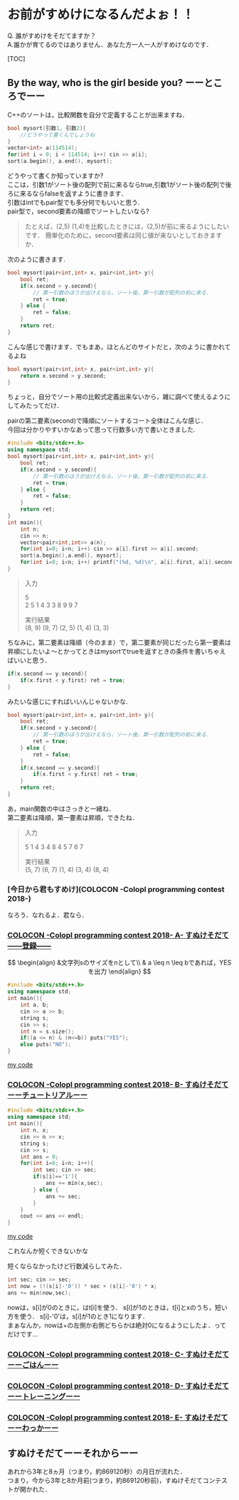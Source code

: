 # お前がすめけになるんだよぉ！！

Q. 誰がすめけをそだてますか？  
A.誰かが育てるのではありません．あなた方一人一人がすめけなのです．

[TOC]



## By the way, who is the girl beside you? ーーところでーー

C++のソートは，比較関数を自分で定義することが出来ますね．

```cpp
bool mysort(引数1, 引数2){
    //どうやって書くんでしょうね 
}
vector<int> a(114514);
for(int i = 0; i < 114514; i++) cin >> a[i];
sort(a.begin(), a.end(), mysort);
```

どうやって書くか知っていますか?  
ここは，引数1がソート後の配列で前に来るならtrue,引数1がソート後の配列で後ろに来るならfalseを返すように書きます．   
引数はintでもpair型でも多分何でもいいと思う.  
pair型で，second要素の降順でソートしたいなら?

> たとえば，(2,5) (1,4)を比較したときには，(2,5)が前に来るようにしたいです．
> 簡単化のために，second要素は同じ値が来ないとしておきますか．

次のように書きます.

```cpp
bool mysort(pair<int,int> x, pair<int,int> y){
    bool ret;
    if(x.second > y.second){
        // 第一引数のほうが出けえなら，ソート後，第一引数が配列の前に来る．
        ret = true;
    } else {
        ret = false;
    }
    return ret;
}
```

こんな感じで書けます．でもまあ，ほとんどのサイトだと，次のように書かれてるよね

```cpp
bool mysort(pair<int,int> x, pair<int,int> y){
    return x.second > y.second;
}
```

ちょっと，自分でソート用の比較式定義出来ないから，雑に調べて使えるようにしてみたってだけ．

pairの第二要素(second)で降順にソートするコート全体はこんな感じ．  
今回は分かりやすいかなあって思って行数多い方で書いときました.

```cpp
#include <bits/stdc++.h>
using namespace std;
bool mysort(pair<int,int> x, pair<int,int> y){
    bool ret;
    if(x.second > y.second){
        // 第一引数のほうが出けえなら，ソート後，第一引数が配列の前に来る．
        ret = true;
    } else {
        ret = false;
    }
    return ret;
}
int main(){
	int n;
	cin >> n;
	vector<pair<int,int>> a(n);
	for(int i=0; i<n; i++) cin >> a[i].first >> a[i].second;
	sort(a.begin(),a.end(), mysort);
	for(int i=0; i<n; i++) printf("(%d, %d)\n", a[i].first, a[i].second);
}
```

> 入力
>
> 5  
> 2 5
> 1 4
> 3 3
> 8 9
> 9 7
>
> 実行結果  
> (8, 9)
> (9, 7)
> (2, 5)
> (1, 4)
> (3, 3)

ちなみに，第二要素は降順（今のまま）で，第二要素が同じだったら第一要素は昇順にしたいよ～とかってときはmysortでtrueを返すときの条件を書いちゃえばいいと思う．

```cpp
if(x.second == y.second){
    if(x.first < y.first) ret = true;
}
```

みたいな感じにすればいいんじゃないかな.  

```cpp
bool mysort(pair<int,int> x, pair<int,int> y){
    bool ret;
    if(x.second > y.second){
        // 第一引数のほうが出けえなら，ソート後，第一引数が配列の前に来る．
        ret = true;
    } else {
        ret = false;
    }
	if(x.second == y.second){
		if(x.first < y.first) ret = true;
	}
    return ret;
}
```

あ，main関数の中はさっきと一緒ね．  
第二要素は降順，第一要素は昇順，できたね．

> 入力
>
> 5 
> 1 4
> 3 4
> 8 4
> 5 7
> 6 7
>
> 実行結果   
> (5, 7)
> (6, 7)
> (1, 4)
> (3, 4)
> (8, 4)



### [今日から君もすめけ](COLOCON -Colopl programming contest 2018-)

なろう．なれるよ．君なら．

### [COLOCON -Colopl programming contest 2018- A- **すぬけそだて――登録――**](https://atcoder.jp/contests/colopl2018-qual/tasks/colopl2018_qual_a)

$$
\begin{align}
&文字列sのサイズをnとして\\
& a \leq n \leq bであれば，YESを出力
\end{align}
$$

```cpp
#include <bits/stdc++.h>
using namespace std;
int main(){
	int a, b;
	cin >> a >> b;
	string s;
	cin >> s;
	int n = s.size();
	if((a <= n) & (n<=b)) puts("YES");
	else puts("NO");
}
```

[my code](https://atcoder.jp/contests/colopl2018-qual/submissions/24932248)

### [COLOCON -Colopl programming contest 2018- B- すぬけそだてーーチュートリアルーー](https://atcoder.jp/contests/colopl2018-qual/tasks/colopl2018_qual_b)

```cpp
#include <bits/stdc++.h>
using namespace std;
int main(){
	int n, x;
	cin >> n >> x;
	string s;
	cin >> s;
	int ans = 0;
	for(int i=0; i<n; i++){
		int sec; cin >> sec;
		if(s[i]=='1'){
			ans += min(x,sec);
		} else {
			ans += sec;
		}
	}
	cout << ans << endl;
}
```

[my code](https://atcoder.jp/contests/colopl2018-qual/submissions/24932709)

これなんか短くできないかな<br>

短くならなかったけど行数減らしてみた．

```cpp
int sec; cin >> sec;
int now = (!(s[i]-'0')) * sec + (s[i]-'0') * x;
ans += min(now,sec);
```

nowは，s[i]が0のときに，はt[i]を使う． s[i]が1のときは，t[i]とxのうち，短い方を使う．
s[i]-'0'は，s[i]が1のとき1になります．  
まぁなんか，nowは+の左側か右側どちらかは絶対0になるようにしたよ．ってだけです…<br>

### [COLOCON -Colopl programming contest 2018- C- すぬけそだてーーごはんーー ](https://atcoder.jp/contests/colopl2018-qual/tasks/colopl2018_qual_c)

### [COLOCON -Colopl programming contest 2018- D- すぬけそだてーートレーニングーー](https://atcoder.jp/contests/colopl2018-qual/tasks/colopl2018_qual_d)

### [COLOCON -Colopl programming contest 2018- E- すぬけそだてーーわっかーー](https://atcoder.jp/contests/colopl2018-qual/tasks/colopl2018_qual_e)



## すぬけそだてーーそれからーー

あれから3年と8ヵ月（つまり，約869120秒）の月日が流れた．  
つまり，今から3年と8か月前(つまり，約869120秒前)，すぬけそだてコンテストが開かれた．


